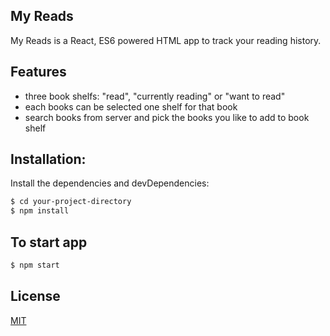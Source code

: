 ## My Reads
My Reads is a React, ES6 powered HTML app to track your reading history.

## Features
  - three book shelfs: "read", "currently reading" or "want to read"
  - each books can be selected one shelf for that book
  - search books from server and pick the books you like to add to book shelf
  
## Installation:
Install the dependencies and devDependencies:

```sh
$ cd your-project-directory
$ npm install
```
## To start app
```sh
$ npm start
```
## License

[MIT](http://opensource.org/licenses/MIT)
